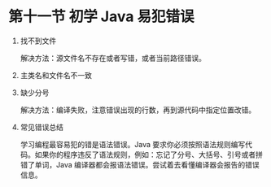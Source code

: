 # 第十一节 初学 Java 易犯错误

1. 找不到文件

   解决方法：源文件名不存在或者写错，或者当前路径错误。

2. 主类名和文件名不一致

3. 缺少分号

   解决方法：编译失败，注意错误出现的行数，再到源代码中指定位置改错。

4. 常见错误总结

   学习编程最容易犯的错是语法错误。Java 要求你必须按照语法规则编写代码。如果你的程序违反了语法规则，例如：忘记了分号、大括号、引号或者拼错了单词，Java
   编译器都会报语法错误。尝试着去看懂编译器会报告的错误信息。